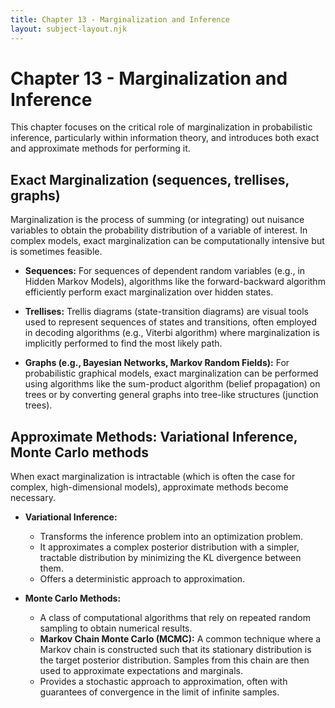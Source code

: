 ```yaml
---
title: Chapter 13 - Marginalization and Inference
layout: subject-layout.njk
---
```


# Chapter 13 - Marginalization and Inference

This chapter focuses on the critical role of marginalization in probabilistic inference, particularly within information theory, and introduces both exact and approximate methods for performing it.

## Exact Marginalization (sequences, trellises, graphs)

Marginalization is the process of summing (or integrating) out nuisance variables to obtain the probability distribution of a variable of interest. In complex models, exact marginalization can be computationally intensive but is sometimes feasible.

-   **Sequences:** For sequences of dependent random variables (e.g., in Hidden Markov Models), algorithms like the forward-backward algorithm efficiently perform exact marginalization over hidden states.

-   **Trellises:** Trellis diagrams (state-transition diagrams) are visual tools used to represent sequences of states and transitions, often employed in decoding algorithms (e.g., Viterbi algorithm) where marginalization is implicitly performed to find the most likely path.

-   **Graphs (e.g., Bayesian Networks, Markov Random Fields):** For probabilistic graphical models, exact marginalization can be performed using algorithms like the sum-product algorithm (belief propagation) on trees or by converting general graphs into tree-like structures (junction trees).

## Approximate Methods: Variational Inference, Monte Carlo methods

When exact marginalization is intractable (which is often the case for complex, high-dimensional models), approximate methods become necessary.

-   **Variational Inference:**
    -   Transforms the inference problem into an optimization problem.
    -   It approximates a complex posterior distribution with a simpler, tractable distribution by minimizing the KL divergence between them.
    -   Offers a deterministic approach to approximation.

-   **Monte Carlo Methods:**
    -   A class of computational algorithms that rely on repeated random sampling to obtain numerical results.
    -   **Markov Chain Monte Carlo (MCMC):** A common technique where a Markov chain is constructed such that its stationary distribution is the target posterior distribution. Samples from this chain are then used to approximate expectations and marginals.
    -   Provides a stochastic approach to approximation, often with guarantees of convergence in the limit of infinite samples.
